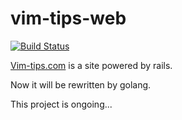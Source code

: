 vim-tips-web
============

[![Build Status](https://drone.io/github.com/TimothyYe/vim-tips-web/status.png)](https://drone.io/github.com/TimothyYe/vim-tips-web/latest)

[Vim-tips.com](http://vim-tips.com) is a site powered by rails. 

Now it will be rewritten by golang.

This project is ongoing...
